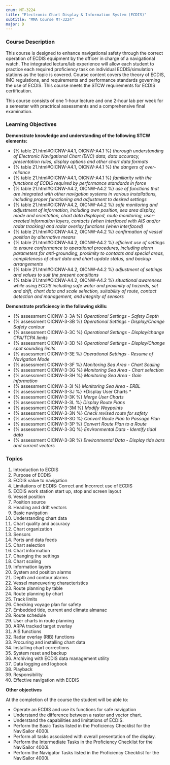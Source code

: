 ```yaml
---
cnum: MT-3224
title: "Electronic Chart Display & Information System (ECDIS)"
subtitle: "MMA Course MT-3224"
major: D
---
```


### Course Description

This course is designed to enhance navigational safety through the correct operation of ECDIS equipment by the officer in charge of a navigational watch. The integrated lecture/lab experience will allow each student to practice each required proficiency task on individual ECDIS/simulation stations as the topic is covered. Course content covers the theory of ECDIS, IMO regulations, and requirements and performance standards governing the use of ECDIS. This course meets the STCW requirements for ECDIS certification.

This course consists of one 1-hour lecture and one 2-hour lab per week for a semester with practrical assessments and a comprehensive final examination.


### Learning Objectives

**Demonstrate knowledge and understanding of the following STCW elements:**

* {% table 21.html#OICNW-A4.1, OICNW-A4.1 %} *thorough understanding of Electronic Navigational Chart (ENC) data, data accuracy, presentation rules, display options and other chart data formats*
* {% table 21.html#OICNW-A4.1, OICNW-A4.1 %} *the dangers of over-reliance*
* {% table 21.html#OICNW-A4.1, OICNW-A4.1 %} *familiarity with the functions of ECDIS required by performance standards in force*
* {% table 21.html#OICNW-A4.2, OICNW-A4.2 %} *use of functions that are integrated with other navigation systems in various installations, including proper functioning and adjustment to desired settings*
* {% table 21.html#OICNW-A4.2, OICNW-A4.2 %} *safe monitoring and adjustment of information, including own position, sea area display, mode and orientation, chart data displayed, route monitoring, user-created information layers, contacts (when interfaced with AIS and/or radar tracking) and radar overlay functions (when interfaced)*
* {% table 21.html#OICNW-A4.2, OICNW-A4.2 %} *confirmation of vessel position by alternative means*
* {% table 21.html#OICNW-A4.2, OICNW-A4.2 %} *efficient use of settings to ensure conformance to operational procedures, including alarm parameters for anti-grounding, proximity to contacts and special areas, completeness of chart data and chart update status, and backup arrangements*
* {% table 21.html#OICNW-A4.2, OICNW-A4.2 %} *adjustment of settings and values to suit the present conditions*
* {% table 21.html#OICNW-A4.2, OICNW-A4.2 %} *situational awareness while using ECDIS including safe water and proximity of hazards, set and drift, chart data and scale selection, suitability of route, contact detection and management, and integrity of sensors*

**Demonstrate proficiency in the following skills:**

* {% assessment OICNW-3-3A %} *Operational Settings - Safety Depth*
* {% assessment OICNW-3-3B %} *Operational Settings - Display/Change Safety contour*
* {% assessment OICNW-3-3C %} *Operational Settings - Display/change CPA/TCPA limits*
* {% assessment OICNW-3-3D %} *Operational Settings - Display/Change spot sounding limits*
* {% assessment OICNW-3-3E %} *Operational Settings - Resume of Navigation Mode*
* {% assessment OICNW-3-3F %} *Monitoring Sea Area - Chart Scaling*
* {% assessment OICNW-3-3G %} *Monitoring Sea Area - Chart selection*
* {% assessment OICNW-3-3H %} *Monitoring Sea Area - Gain information*
* {% assessment OICNW-3-3I %} *Monitoring Sea Area - ERBL*
* {% assessment OICNW-3-3J %} *Display User Charts *
* {% assessment OICNW-3-3K %} *Merge User Charts*
* {% assessment OICNW-3-3L %} *Display Route Plans*
* {% assessment OICNW-3-3M %} *Modify Waypoints*
* {% assessment OICNW-3-3N %} *Check revised route for safety*
* {% assessment OICNW-3-3O %} *Convert Route Plan to Passage Plan*
* {% assessment OICNW-3-3P %} *Convert Route Plan to a Route*
* {% assessment OICNW-3-3Q %} *Environmental Data - Identify tidal data*
* {% assessment OICNW-3-3R %} *Environmental Data - Display tide bars and current vectors*

### Topics

1. Introduction to ECDIS
2. Purpose of ECDIS
3. ECDIS value to navigation
4. Limitations of ECDIS: Correct and Incorrect use of ECDIS
5. ECDIS work station start up, stop and screen layout
6. Vessel position
7. Position source
8. Heading and drift vectors
9. Basic navigation
10. Understanding chart data
11. Chart quality and accuracy
12. Chart organization
13. Sensors
14. Ports and data feeds
15. Chart selection
16. Chart information
17. Changing the settings
18. Chart scaling
19. Information layers
20. System and position alarms
21. Depth and contour alarms
22. Vessel maneuvering characteristics
23. Route planning by table
24. Route planning by chart
25. Track limits
26. Checking voyage plan for safety
27. Embedded tide, current and climate almanac
28. Route schedule
29. User charts in route planning
30. ARPA tracked target overlay
31. AIS functions
32. Radar overlay (RIB) functions
33. Procuring and installing chart data
34. Installing chart corrections
35. System reset and backup
36. Archiving with ECDIS data management utility
37. Data logging and logbook
38. Playback
39. Responsibility
40. Effective navigation with ECDIS


**Other objectives**


At the completion of the course the student will be able to:

* Operate an ECDIS and use its functions for safe navigation
* Understand the difference between a raster and vector chart.
* Understand the capabilities and limitations of ECDIS.
* Perform the Basic Tasks listed in the Proficiency Checklist for the NaviSailor 4000i.
* Perform all tasks associated with overall presentation of the display.
* Perform the Intermediate Tasks in the Proficiency Checklist for the NaviSailor 4000i.
* Perform the Navigator Tasks listed in the Proficiency Checklist for the NaviSailor 4000i.



